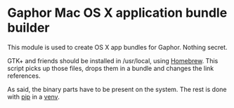 Gaphor Mac OS X application bundle builder
==========================================

This module is used to create OS X app bundles for Gaphor. Nothing secret.

GTK+ and friends should be installed in /usr/local, using [Homebrew][1].  This
script picks up those files, drops them in a bundle and changes the link
references.

As said, the binary parts have to be present on the system. The rest is done
with [pip][2] in a [venv][3].

[1]: http://github.com/amolenaar/homebrew
[2]: https://pypi.org/project/pip/
[3]: https://docs.python.org/3/library/venv.html

